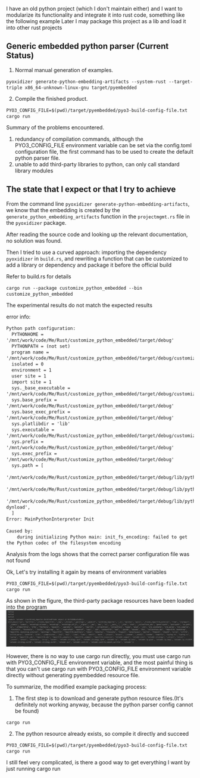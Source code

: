 

I have an old python project (which I don't maintain either) and I want to modularize its
functionality and integrate it into rust code, something like the following example
Later I may package this project as a lib and load it into other rust projects


## Generic embedded python parser (Current Status)

> 

1. Normal manual generation of examples.

```shell
pyoxidizer generate-python-embedding-artifacts --system-rust --target-triple x86_64-unknown-linux-gnu target/pyembedded
```

2. Compile the finished product.

```shell
PYO3_CONFIG_FILE=$(pwd)/target/pyembedded/pyo3-build-config-file.txt cargo run
```

Summary of the problems encountered.

1. redundancy of compilation commands, although the PYO3_CONFIG_FILE environment variable can be set via the config.toml configuration file, the first command has to be used to create the default python parser file.
2. unable to add third-party libraries to python, can only call standard library modules


## The state that I expect or that I try to achieve


From the command line `pyoxidizer generate-python-embedding-artifacts`, we know that the embedding is created by the `generate_python_embedding_artifacts` function in the `projectmgmt.rs` file in the `pyoxidizer` package.

After reading the source code and looking up the relevant documentation, no solution was found.


Then I tried to use a curved approach: importing the dependency `pyoxidizer` in `build.rs`, and rewriting a function that can be customized to add a library or dependency and package it before the official build


Refer to build.rs for details


```shell
cargo run --package customize_python_embedded --bin customize_python_embedded
```

The experimental results do not match the expected results

error info:
```log
Python path configuration:
  PYTHONHOME = '/mnt/work/code/Me/Rust/customize_python_embedded/target/debug'
  PYTHONPATH = (not set)
  program name = '/mnt/work/code/Me/Rust/customize_python_embedded/target/debug/customize_python_embedded'
  isolated = 0
  environment = 1
  user site = 1
  import site = 1
  sys._base_executable = '/mnt/work/code/Me/Rust/customize_python_embedded/target/debug/customize_python_embedded'
  sys.base_prefix = '/mnt/work/code/Me/Rust/customize_python_embedded/target/debug'
  sys.base_exec_prefix = '/mnt/work/code/Me/Rust/customize_python_embedded/target/debug'
  sys.platlibdir = 'lib'
  sys.executable = '/mnt/work/code/Me/Rust/customize_python_embedded/target/debug/customize_python_embedded'
  sys.prefix = '/mnt/work/code/Me/Rust/customize_python_embedded/target/debug'
  sys.exec_prefix = '/mnt/work/code/Me/Rust/customize_python_embedded/target/debug'
  sys.path = [
    '/mnt/work/code/Me/Rust/customize_python_embedded/target/debug/lib/python39.zip',
    '/mnt/work/code/Me/Rust/customize_python_embedded/target/debug/lib/python3.9',
    '/mnt/work/code/Me/Rust/customize_python_embedded/target/debug/lib/python3.9/lib-dynload',
  ]
Error: MainPythonInterpreter Init

Caused by:
    during initializing Python main: init_fs_encoding: failed to get the Python codec of the filesystem encoding
```

Analysis from the logs shows that the correct parser configuration file was not found

Ok, Let's try installing it again by means of environment variables

```shell
PYO3_CONFIG_FILE=$(pwd)/target/pyembedded/pyo3-build-config-file.txt cargo run
```

As shown in the figure, the third-party package resources have been loaded into the program
![](tmp/img.png)


However, there is no way to use cargo run directly, you must use cargo run with PYO3_CONFIG_FILE environment variable, and the most painful thing is that you can't use cargo run with PYO3_CONFIG_FILE environment variable directly without generating pyembedded resource file.


To summarize, the modified example packaging process:

1. The first step is to download and generate python resource files.(It's definitely not working anyway, because the python parser config cannot be found)
```shell
cargo run
```

2. The python resource already exists, so compile it directly and succeed
```shell
PYO3_CONFIG_FILE=$(pwd)/target/pyembedded/pyo3-build-config-file.txt cargo run
```

I still feel very complicated, is there a good way to get everything I want by just running cargo run
